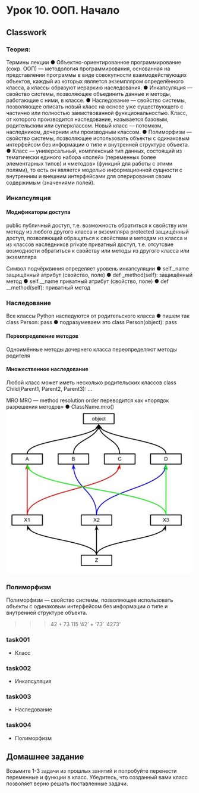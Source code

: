 # Урок 10. ООП. Начало

## Classwork

### Теория:

Термины лекции
● Объектно-ориентированное программирование (сокр. ООП) — методология
программирования, основанная на представлении программы в виде
совокупности взаимодействующих объектов, каждый из которых является
экземпляром определённого класса, а классы образуют иерархию
наследования.
● Инкапсуляция — свойство системы, позволяющее объединить данные и
методы, работающие с ними, в классе.
● Наследование — свойство системы, позволяющее описать новый класс на
основе уже существующего с частично или полностью заимствованной
функциональностью. Класс, от которого производится наследование,
называется базовым, родительским или суперклассом. Новый класс —
потомком, наследником, дочерним или производным классом.
● Полиморфизм — свойство системы, позволяющее использовать объекты с
одинаковым интерфейсом без информации о типе и внутренней структуре
объекта.
● Класс — универсальный, комплексный тип данных, состоящий из
тематически единого набора «полей» (переменных более элементарных
типов) и «методов» (функций для работы с этими полями), то есть он является
моделью информационной сущности с внутренним и внешним интерфейсами
для оперирования своим содержимым (значениями полей).

### Инкапсуляция

#### Модификаторы доступа

public
публичный доступ, т.е. возможность обратиться
к свойству или методу из любого другого класса
и экземпляра
protected
защищённый доступ, позволяющий обращаться
к свойствам и методам из класса и из классов
наследников
private
приватный доступ, т.е. отсутсвие возмодности
обратиться к свойству или методы из другого
класса или экземпляра

Символ подчёрквиния определяет уровень инкапсуляции
● self._name
защищённый атрибут (свойство, поле)
● def _method(self):
защищённый метод
● self.__name
приватный атрибут (свойство, поле)
● def __method(self):
приватный метод

### Наследование

Все классы Python наследуются от родительского класса
● пишем так
class Person:
pass
● подразумеваем это
class Person(object):
pass

#### Переопределение методов

Одноимённые методы дочернего класса переопределяют методы родителя

#### Множественное наследование

Любой класс может иметь несколько родительских классов
class Child(Parent1, Parent2, Parent3):
...

MRO
MRO — method resolution order переводится
как «порядок разрешения методов»
● ClassName.mro()
![1](classwork/1.JPG)

### Полиморфизм
Полиморфизм — свойство системы, позволяющее использовать
объекты с одинаковым интерфейсом без информации о типе и
внутренней структуре объекта.
>>> 42 + 73
115
>>> ‘42’ + ‘73’
'4273'

### task001

- Класс

### task002

- Инкапсуляция

### task003

- Наследование

### task004

- Полиморфизм

## Домашнее задание
Возьмите 1-3 задачи из прошлых занятий и попробуйте перенести переменные и
функции в класс. Убедитесь, что созданный вами класс позволяет верно решать
поставленные задачи.
